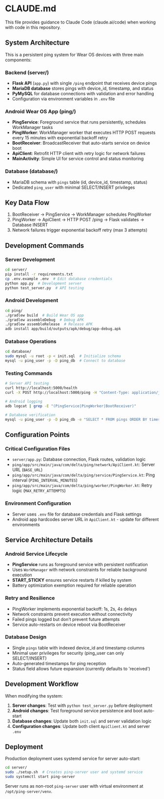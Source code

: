 # CLAUDE.md

This file provides guidance to Claude Code (claude.ai/code) when working with code in this repository.

## System Architecture

This is a persistent ping system for Wear OS devices with three main components:

### Backend (server/)
- **Flask API** (`app.py`) with single `/ping` endpoint that receives device pings
- **MariaDB database** stores pings with device_id, timestamp, and status
- **PyMySQL** for database connections with validation and error handling
- Configuration via environment variables in `.env` file

### Android Wear OS App (ping/)
- **PingService**: Foreground service that runs persistently, schedules WorkManager tasks
- **PingWorker**: WorkManager worker that executes HTTP POST requests every 15 minutes with exponential backoff retry
- **BootReceiver**: BroadcastReceiver that auto-starts service on device boot
- **ApiClient**: Retrofit HTTP client with retry logic for network failures
- **MainActivity**: Simple UI for service control and status monitoring

### Database (database/)
- MariaDB schema with `pings` table (id, device_id, timestamp, status)
- Dedicated `ping_user` with minimal SELECT/INSERT privileges

## Key Data Flow
1. BootReceiver → PingService → WorkManager schedules PingWorker
2. PingWorker → ApiClient → HTTP POST /ping → Flask validates → Database INSERT
3. Network failures trigger exponential backoff retry (max 3 attempts)

## Development Commands

### Server Development
```bash
cd server/
pip install -r requirements.txt
cp .env.example .env  # Edit database credentials
python app.py  # Development server
python test_server.py  # API testing
```

### Android Development
```bash
cd ping/
./gradlew build  # Build Wear OS app
./gradlew assembleDebug  # Debug APK
./gradlew assembleRelease  # Release APK
adb install app/build/outputs/apk/debug/app-debug.apk
```

### Database Operations
```bash
cd database/
sudo mysql -u root -p < init.sql  # Initialize schema
mysql -u ping_user -p -D ping_db  # Connect to database
```

### Testing Commands
```bash
# Server API testing
curl http://localhost:5000/health
curl -X POST http://localhost:5000/ping -H "Content-Type: application/json" -d '{"device_id": "test"}'

# Android logging
adb logcat | grep -E "(PingService|PingWorker|BootReceiver)"

# Database verification
mysql -u ping_user -p -D ping_db -e "SELECT * FROM pings ORDER BY timestamp DESC LIMIT 10;"
```

## Configuration Points

### Critical Configuration Files
- `server/app.py`: Database connection, Flask routes, validation logic
- `ping/app/src/main/java/com/delta/ping/network/ApiClient.kt`: Server URL (`BASE_URL`)
- `ping/app/src/main/java/com/delta/ping/service/PingService.kt`: Ping interval (`PING_INTERVAL_MINUTES`)
- `ping/app/src/main/java/com/delta/ping/worker/PingWorker.kt`: Retry logic (`MAX_RETRY_ATTEMPTS`)

### Environment Configuration
- Server uses `.env` file for database credentials and Flask settings
- Android app hardcodes server URL in `ApiClient.kt` - update for different environments

## Service Architecture Details

### Android Service Lifecycle
- **PingService** runs as foreground service with persistent notification
- Uses `WorkManager` with network constraints for reliable background execution
- **START_STICKY** ensures service restarts if killed by system
- Battery optimization exemption required for reliable operation

### Retry and Resilience
- PingWorker implements exponential backoff: 1s, 2s, 4s delays
- Network constraints prevent execution without connectivity
- Failed pings logged but don't prevent future attempts
- Service auto-restarts on device reboot via BootReceiver

### Database Design
- Single `pings` table with indexed device_id and timestamp columns
- Minimal user privileges for security (ping_user can only SELECT/INSERT)
- Auto-generated timestamps for ping reception
- Status field allows future expansion (currently defaults to 'received')

## Development Workflow

When modifying the system:
1. **Server changes**: Test with `python test_server.py` before deployment
2. **Android changes**: Test foreground service persistence and boot auto-start
3. **Database changes**: Update both `init.sql` and server validation logic
4. **Configuration changes**: Update both client `ApiClient.kt` and server `.env`

## Deployment

Production deployment uses systemd service for server auto-start:
```bash
cd server/
sudo ./setup.sh  # Creates ping-server user and systemd service
sudo systemctl start ping-server
```

Server runs as non-root `ping-server` user with virtual environment at `/opt/ping-server/venv`.